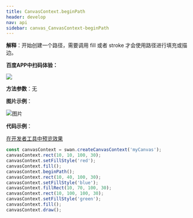 ```yaml
---
title: CanvasContext.beginPath
header: develop
nav: api
sidebar: canvas_CanvasContext-beginPath
---
```





 


**解释**：开始创建一个路径，需要调用 fill 或者 stroke 才会使用路径进行填充或描边。

**百度APP中扫码体验：**

<img src="https://b.bdstatic.com/miniapp/assets/images/doc_demo/pages_createCanvasContext.png"  class="demo-qrcode-image" />

**方法参数**：无

**图片示例**：

![图片](../../../../img/api/canvas/beginPath.png)

**代码示例**：

<a href="swanide://fragment/74a4bfc69db830725b7bac2eb6eca3911573723257254" title="在开发者工具中预览效果" target="_self">在开发者工具中预览效果</a>

```js
const canvasContext = swan.createCanvasContext('myCanvas');
canvasContext.rect(10, 10, 100, 30);
canvasContext.setFillStyle('red');
canvasContext.fill();
canvasContext.beginPath();
canvasContext.rect(10, 40, 100, 30);
canvasContext.setFillStyle('blue');
canvasContext.fillRect(10, 70, 100, 30);
canvasContext.rect(10, 100, 100, 30);
canvasContext.setFillStyle('green');
canvasContext.fill();
canvasContext.draw();
```


